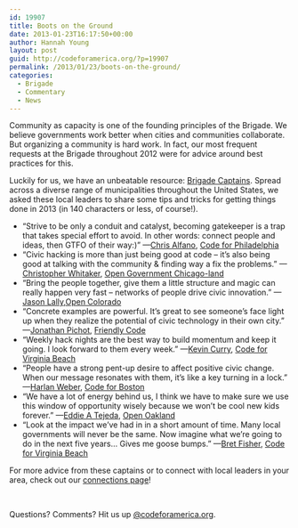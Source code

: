 ```yaml
---
id: 19907
title: Boots on the Ground
date: 2013-01-23T16:17:50+00:00
author: Hannah Young
layout: post
guid: http://codeforamerica.org/?p=19907
permalink: /2013/01/23/boots-on-the-ground/
categories:
  - Brigade
  - Commentary
  - News
---
```

Community as capacity is one of the founding principles of the Brigade. We believe governments work better when cities and communities collaborate. But organizing a community is hard work. In fact, our most frequent requests at the Brigade throughout 2012 were for advice around best practices for this.

Luckily for us, we have an unbeatable resource: [Brigade Captains](http://codeforamerica.org/2012/08/23/introducing-the-brigade-captains-program/). Spread across a diverse range of municipalities throughout the United States, we asked these local leaders to share some tips and tricks for getting things done in 2013 (in 140 characters or less, of course!).

  * &#8220;Strive to be only a conduit and catalyst, becoming gatekeeper is a trap that takes special effort to avoid. In other words: connect people and ideas, then GTFO of their way:)&#8221; —[Chris Alfano](http://brigade.codeforamerica.org/members/80), [Code for Philadelphia](https://groups.google.com/a/codeforamerica.org/forum/#!forum/philly-brigade)
  * &#8220;Civic hacking is more than just being good at code &#8211; it&#8217;s also being good at talking with the community & finding way a fix the problems.&#8221; —[Christopher Whitaker](http://brigade.codeforamerica.org/members/37), [Open Government Chicago-land](https://groups.google.com/forum/#!forum/OpenGovChicago)
  * &#8220;Bring the people together, give them a little structure and magic can really happen very fast &#8211; networks of people drive civic innovation.&#8221; —[Jason Lally](http://brigade.codeforamerica.org/members/86),[Open Colorado](https://groups.google.com/forum/#!forum/opencolorado)
  * &#8220;Concrete examples are powerful. It&#8217;s great to see someone&#8217;s face light up when they realize the potential of civic technology in their own city.&#8221; —[Jonathan Pichot](http://brigade.codeforamerica.org/members/238), [Friendly Code](https://groups.google.com/forum/#!forum/friendly-code)
  * &#8220;Weekly hack nights are the best way to build momentum and keep it going. I look forward to them every week.&#8221; —[Kevin Curry](http://brigade.codeforamerica.org/members/2), [Code for Virginia Beach](http://codeforvirginiabeach.org/)
  * &#8220;People have a strong pent-up desire to affect positive civic change. When our message resonates with them, it&#8217;s like a key turning in a lock.&#8221; —[Harlan Weber](http://brigade.codeforamerica.org/members/107), [Code for Boston](https://groups.google.com/a/codeforamerica.org/forum/#!forum/code-for-boston)
  * &#8220;We have a lot of energy behind us, I think we have to make sure we use this window of opportunity wisely because we won&#8217;t be cool new kids forever.&#8221; —[Eddie A Tejeda](http://brigade.codeforamerica.org/members/317), [Open Oakland](https://groups.google.com/forum/#!forum/openoakland)
  * &#8220;Look at the impact we&#8217;ve had in in a short amount of time. Many local governments will never be the same. Now imagine what we&#8217;re going to do in the next five years&#8230; Gives me goose bumps.&#8221; —<a href="http://brigade.codeforamerica.org/members/262" target="_blank">Bret Fisher</a>, [Code for Virginia Beach](http://codeforvirginiabeach.org/)

For more advice from these captains or to connect with local leaders in your area, check out our <a href="http://brigade.codeforamerica.org/pages/connect" target="_blank">connections page</a>!

&nbsp;

Questions? Comments? Hit us up [@codeforamerica.org](codeforamerica.org).